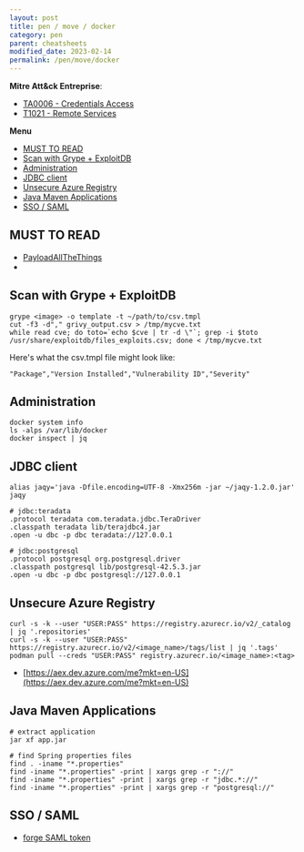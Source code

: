 ```yaml
---
layout: post
title: pen / move / docker
category: pen
parent: cheatsheets
modified_date: 2023-02-14
permalink: /pen/move/docker
---
```


**Mitre Att&ck Entreprise**: 
* [TA0006 - Credentials Access](https://attack.mitre.org/tactics/TA0006/)
* [T1021  - Remote Services](https://attack.mitre.org/techniques/T1021/)

**Menu**
<!-- vscode-markdown-toc -->
* [MUST TO READ](#MUSTTOREAD)
* [Scan with Grype + ExploitDB](#ScanwithGrypeExploitDB)
* [Administration](#Administration)
* [JDBC client](#JDBCclient)
* [Unsecure Azure Registry](#UnsecureAzureRegistry)
* [Java Maven Applications](#JavaMavenApplications)
* [SSO / SAML](#SSOSAML)

<!-- vscode-markdown-toc-config
	numbering=false
	autoSave=true
	/vscode-markdown-toc-config -->
<!-- /vscode-markdown-toc -->

## <a name='MUSTTOREAD'></a>MUST TO READ

- [PayloadAllTheThings](https://swisskyrepo.github.io/PayloadsAllTheThingsWeb/Methodology%20and%20Resources/Container%20-%20Docker%20Pentest/#summary)
- [](https://infosecwriteups.com/attacking-and-securing-docker-containers-cc8c80f05b5b)
 

## <a name='ScanwithGrypeExploitDB'></a>Scan with Grype + ExploitDB

```
grype <image> -o template -t ~/path/to/csv.tmpl
cut -f3 -d"," grivy_output.csv > /tmp/mycve.txt
while read cve; do toto=`echo $cve | tr -d \"`; grep -i $toto /usr/share/exploitdb/files_exploits.csv; done < /tmp/mycve.txt
```

Here's what the csv.tmpl file might look like:
```
"Package","Version Installed","Vulnerability ID","Severity"
```

## <a name='Administration'></a>Administration
```
docker system info
ls -alps /var/lib/docker
docker inspect | jq 
```

## <a name='JDBCclient'></a>JDBC client
```
alias jaqy='java -Dfile.encoding=UTF-8 -Xmx256m -jar ~/jaqy-1.2.0.jar'
jaqy

# jdbc:teradata
.protocol teradata com.teradata.jdbc.TeraDriver
.classpath teradata lib/terajdbc4.jar
.open -u dbc -p dbc teradata://127.0.0.1

# jdbc:postgresql
.protocol postgresql org.postgresql.driver
.classpath postgresql lib/postgresql-42.5.3.jar
.open -u dbc -p dbc postgresql://127.0.0.1
```

## <a name='UnsecureAzureRegistry'></a>Unsecure Azure Registry

```
curl -s -k --user "USER:PASS" https://registry.azurecr.io/v2/_catalog | jq '.repositories'
curl -s -k --user "USER:PASS" https://registry.azurecr.io/v2/<image_name>/tags/list | jq '.tags'
podman pull --creds "USER:PASS" registry.azurecr.io/<image_name>:<tag>
```

- [https://aex.dev.azure.com/me?mkt=en-US](https://aex.dev.azure.com/me?mkt=en-US)


## <a name='JavaMavenApplications'></a>Java Maven Applications 

```
# extract application
jar xf app.jar

# find Spring properties files
find . -iname "*.properties"
find -iname "*.properties" -print | xargs grep -r "://"
find -iname "*.properties" -print | xargs grep -r "jdbc.*://"
find -iname "*.properties" -print | xargs grep -r "postgresql://"
```

## <a name='SSOSAML'></a>SSO / SAML

- [forge SAML token](https://attack.mitre.org/techniques/T1606/002/)
